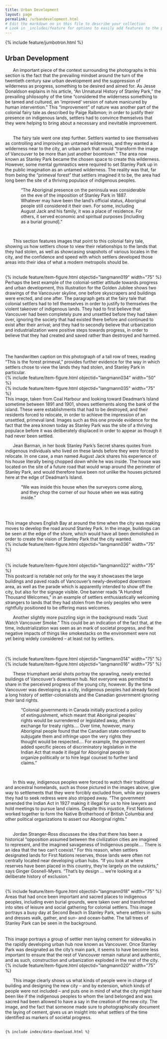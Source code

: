 ```yaml
---
title: Urban Development
layout: page
permalink: /urbandevelopment.html
# Edit the markdown on in this file to describe your collection
# Look in _includes/feature for options to easily add features to the page
---
```

{% include feature/jumbotron.html %}

## Urban Development

<p style="text-indent: 25px;">An important piece of the context surrounding the photographs in this section is the fact that the prevailing mindset around the turn of the twentieth century saw urban development and the suppression of wilderness as progress, something to be desired and aimed for. As Jesse Donaldson explains in his article, “An Unnatural History of Stanley Park,” the prevailing philosophy of the time “considered the wilderness something to be tamed and cultured, an ‘improved’ version of nature manicured by human intervention.”  This “improvement” of nature was another part of the colonial fairy tale as described by Paige Raibmon; in order to justify their presence on indigenous lands, settlers had to convince themselves that they were helping to bring about a necessary and inevitable improvement.<br><br>

<p style="text-indent: 25px;">The fairy tale went one step further. Settlers wanted to see themselves as controlling and improving an untamed wilderness, and they wanted a wilderness near to the city, an urban park that would “transform the image of Vancouver to be more than just another boomtown.”  The area now known as Stanley Park became the chosen space to create this wilderness. However, some mental gymnastics were required to set Stanley Park up in the public imagination as an untamed wilderness. The reality was that, far from being the “primeval forest” that settlers imagined it to be, the area had long been the site of a thriving populace of indigenous peoples.<br>
<p style="margin-left:10%; margin-right:10%;">“The Aboriginal presence on the peninsula was considerable on the eve of the imposition of Stanley Park in 1887. Whatever may have been the land’s official status, Aboriginal people still considered it their own. For some, including August Jack and his family, it was a place of residence. For others, it served economic and spiritual purposes [including as a burial ground].”</p><br>

<p style="text-indent: 25px;">This section features images that point to this colonial fairy tale, showing us how settlers chose to view their relationships to the lands that they had stolen, as well as showcasing snapshots of various locales in the city, and the confidence and speed with which settlers developed those areas into their idea of what a modern metropolis should be.<br><br>

<div class="container">
  <div class="row">
    <div class="col-sm">
      {% include feature/item-figure.html objectid="langmann019" width="75" %}
    </div>
    <div class="col-sm">
      Perhaps the best example of the colonial-settler attitude towards progress and urban development, this illustration for the Golden Jubilee shows two drawings of the Vancouver skyline, one before skyscrapers and buildings were erected, and one after. The paragraph gets at the fairy tale that colonial settlers had to tell themselves in order to justify to themselves the violent takeover of indigenous lands. They had to first believe that Vancouver had been completely pure and unsettled before they had taken over, ignoring the society that had existed there before and continued to exist after their arrival; and they had to secondly believe that urbanization and industrialization were positive steps towards progress, in order to believe that they had created and saved rather than destroyed and harmed.
    </div>
  </div>
</div>

<div class="container">
  <div class="row">
    <div class="col-sm">
     <br><br><br> The handwritten caption on this photograph of a tall row of trees, reading “This is the forest primeval,” provides further evidence for the way in which settlers chose to view the lands they had stolen, and Stanley Park in particular.
    </div>
    <div class="col-sm">
      {% include feature/item-figure.html objectid="langmann034" width="50" %}
    </div>
  </div>
</div>

<div class="container">
  <div class="row">
    <div class="col-sm">
      {% include feature/item-figure.html objectid="langmann035" width="75" %}
    </div>
    <div class="col-sm">
      This image, taken from Coal Harbour and looking toward Deadman’s Island sometime between 1891 and 1901, shows settlements along the bank of the island. These were establishments that had to be destroyed, and their residents forced to relocate, in order to achieve the impression of an unsettled, primeval land. Images such as this one provide evidence for the fact that the area known today as Stanley Park was the site of a thriving populace before it was deliberately displaced in order to appear as though it had never been settled.<br>
    </div>
  </div>
<p style="text-indent: 25px;">Jean Barman, in her book Stanley Park’s Secret shares quotes from indigenous individuals who lived on these lands before they were forced to relocate. In one case, a man named August Jack shares his experience of his house literally being chopped down while he was inside. The house was located on the site of a future road that would wrap around the perimeter of Stanley Park, and would therefore have been not unlike the houses pictured here at the edge of Deadman’s Island.<br>
<p style="margin-left:10%; margin-right:10%;">“We was inside this house when the surveyors come along, and they chop the corner of our house when we was eating inside.” </p><br><br><br>

<div class="container">
  <div class="row">
    <div class="col-sm">
      This image shows English Bay at around the time when the city was making moves to develop the road around Stanley Park. In the image, buildings can be seen at the edge of the shore, which would have all been demolished in order to create the vision of Stanley Park that the city wanted.
    </div>
    <div class="col-sm">
      {% include feature/item-figure.html objectid="langmann036" width="75" %}
    </div>
  </div><br><br>
  
<div class="container">
  <div class="row">
    <div class="col-sm">
      {% include feature/item-figure.html objectid="langmann022" width="75" %}
    </div>
    <div class="col-sm">
      This postcard is notable not only for the way it showcases the large buildings and paved roads of Vancouver’s newly-developed downtown area, as well as the parade which is apparently intended to show off the city, but also for the signage visible. One banner reads “A Hundred Thousand Welcomes,” in an example of settlers enthusiastically welcoming strangers to lands that they had stolen from the only peoples who were rightfully positioned to be offering mass welcomes.
    </div>
  </div>
<p style="text-indent: 25px;">Another slightly more puzzling sign in the background reads “Just Watch Vancouver Smoke.” This could be an indication of the fact that, at the time, industrialization was seen as an mark of societal progress, and the negative impacts of things like smokestacks on the environment were not yet being widely considered – at least not by settlers.<br><br><br>
  
<div class="container">
  <div class="row">
    <div class="col-sm">
      {% include feature/item-figure.html objectid="langmann014" width="75" %}
    </div>
    <div class="col-sm">
      {% include feature/item-figure.html objectid="langmann016" width="75" %}
    </div>
  </div>
 <p style="text-indent: 25px;">These triumphant aerial shots portray the sprawling, newly erected buildings of Vancouver’s downtown hub. Not everyone was permitted to share in the perceived progress of the young city, however. By the time Vancouver was developing as a city, indigenous peoples had already faced a long history of settler-colonialists and the Canadian government ignoring their land rights.<br>
  <p style="margin-left:10%; margin-right:10%;">“Colonial governments in Canada initially practiced a policy of extinguishment, which meant that Aboriginal peoples’ rights would be surrendered or legislated away, often in exchange for treaty rights…. Over time, however, many Aboriginal people found that the Canadian state continued to subjugate them and infringe upon the very rights they thought would be respected…. For example, the government added specific pieces of discriminatory legislation in the Indian Act that made it illegal for Aboriginal people to organize politically or to hire legal counsel to further land claims.”</p><br>
  <p style="text-indent: 25px;">In this way, indigenous peoples were forced to watch their traditional and ancestral homelands, such as those pictured in the images above, give way to settlements that they were forcibly excluded from, while any powers they had to seek redress were also stripped away. “The government amended the Indian Act in 1927 making it illegal for us to hire lawyers and hold meetings to pursue land claims. Despite this injustice, First Nations worked together to form the Native Brotherhood of British Columbia and other political organizations to assert our Aboriginal rights.” <br><br>
<p style="text-indent: 25px;">Jordan Stranger-Ross discusses the idea that there has been a historical “opposition assumed between the civilization cities are imagined to represent, and the imagined savageness of Indigenous people…. There is an idea that the two can’t coexist.”  For this reason, when settlers designated lands for First Nations reserves, those lands were often not centrally located near developing urban hubs. “If you look at where reserves have been placed in this country, they’re largely on the outskirts,” says Ginger Gosnell-Myers. “That’s by design ... we’re looking at a deliberate history of exclusion.” <br><br>
  
<div class="container">
  <div class="row">
    <div class="col-sm">
      {% include feature/item-figure.html objectid="langmann018" width="75" %}
    </div>
    <div class="col-sm">
      Areas that had once been important and sacred places to indigenous peoples, including even burial grounds, were taken over and transformed into sites of leisure and social gathering for colonial settlers. This image portrays a busy day at Second Beach in Stanley Park, where settlers in suits and dresses walk, gather, and sun- and ocean-bathe. The tall trees of Stanley Park can be seen in the background.
    </div>
  </div><br><br>

<div class="container">
  <div class="row">
    <div class="col-sm">
      This image portrays a group of settler men laying cement for sidewalks in the rapidly developing urban hub now known as Vancouver. Once Stanley Park was designated as the city’s main park, it seems to have become less important to ensure that the rest of Vancouver remain natural and authentic, and as such, construction and urbanization exploded in the rest of the city. 
    </div>
    <div class="col-sm">
      {% include feature/item-figure.html objectid="langmann020" width="75" %}
    </div>
  </div>
  <p style="text-indent: 25px;">This image clearly shows us what kinds of people were in charge of building and designing the new city – and by extension, which kinds of people were not included – and puts one in mind of what the city might have been like if the indigenous peoples to whom the land belonged and was sacred had been allowed to have a say in the creation of the new city. The image, and the fact that someone made sure to photographically document the laying of cement, gives us an insight into what settlers of the time identified as markers of societal progress.<br><br>
    
    
  <div class="col-md-12">

    {% include index/data-download.html %}

  </div>

